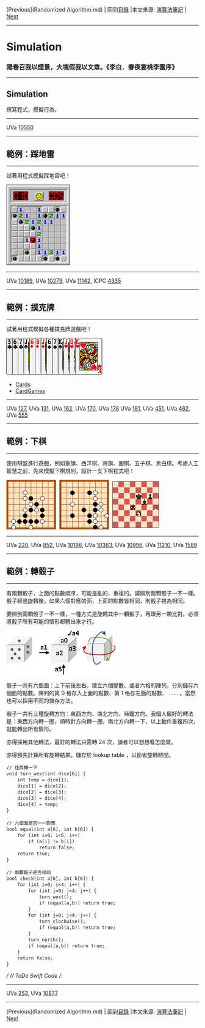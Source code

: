 [Previous](Randomized Algorithm.md) | 回到[目錄](SUMMARY.md) |本文來源: [演算法筆記](http://www.csie.ntnu.edu.tw/~u91029/AlgorithmDesign.html#13) | [Next](Modeling.md)
_____________________
# Simulation
### 陽春召我以煙景，大塊假我以文章。《李白．春夜宴桃李園序》
_____________________
## Simulation

撰寫程式，模擬行為。

[10550]:http://uva.onlinejudge.org/external/105/10550.html ""

_____________________
UVa [10550]
_____________________
## 範例：踩地雷
_____________________
試著用程式模擬踩地雷吧！

![](pics/Simulation1.png "")

[10189]:http://uva.onlinejudge.org/external/101/10189.html ""
[10279]:http://uva.onlinejudge.org/external/102/10279.html ""
[11142]:http://uva.onlinejudge.org/external/111/11142.html ""
[4335]:https://icpcarchive.ecs.baylor.edu/external/43/4335.pdf ""

_____________________
UVa [10189], UVa [10279], UVa [11142], ICPC [4335]
_____________________
## 範例：撲克牌
_____________________
試著用程式模擬各種撲克牌遊戲吧！

![](pics/Simulation2.png "")

[Cards]:http://mathworld.wolfram.com/Cards.html ""
[CardGames]:http://mathworld.wolfram.com/topics/CardGames.html ""
[127]:http://uva.onlinejudge.org/external/1/127.html ""
[131]:http://uva.onlinejudge.org/external/1/131.html ""
[162]:http://uva.onlinejudge.org/external/1/162.html ""
[170]:http://uva.onlinejudge.org/external/1/170.html ""
[178]:http://uva.onlinejudge.org/external/1/178.html ""
[181]:http://uva.onlinejudge.org/external/1/181.html ""
[451]:http://uva.onlinejudge.org/external/4/451.html ""
[462]:http://uva.onlinejudge.org/external/4/462.html ""
[555]:http://uva.onlinejudge.org/external/5/555.html ""

* [Cards]
* [CardGames]

_____________________
UVa [127], UVa [131], UVa [162], UVa [170], UVa [178]
UVa [181], UVa [451], UVa [462], UVa [555]
_____________________
## 範例：下棋
_____________________
使用棋盤進行遊戲，例如象旗、西洋棋、將旗、圍棋、五子棋、黑白棋。考慮人工智慧之前，先來模擬下棋規則，設計一支下棋程式吧！

![](pics/Simulation3.png "")

[220]:http://uva.onlinejudge.org/external/2/220.html ""
[852]:http://uva.onlinejudge.org/external/8/852.html ""
[10196]:http://uva.onlinejudge.org/external/101/10196.html ""
[10363]:http://uva.onlinejudge.org/external/103/10363.html ""
[10996]:http://uva.onlinejudge.org/external/109/10996.html ""
[11210]:http://uva.onlinejudge.org/external/112/11210.html ""
[1589]:http://uva.onlinejudge.org/external/15/1589.html ""
_____________________
UVa [220], UVa [852], UVa [10196], UVa [10363], UVa [10996], UVa [11210], UVa [1589]
_____________________
## 範例：轉骰子
_____________________
有兩顆骰子，上面的點數順序，可能是亂的、重複的。請辨別兩顆骰子一不一樣。骰子經過旋轉後，如果六個對應的面，上面的點數皆相同，則骰子視為相同。

要辨別兩顆骰子一不一樣，一種方式是旋轉其中一顆骰子，再跟另一顆比對。必須將骰子所有可能的情形都轉出來才行。

![](pics/Simulation5.png "")

骰子一共有六個面：上下前後左右。建立六個變數、或者六格的陣列，分別儲存六個面的點數。陣列的第 0 格存入上面的點數、第 1 格存左面的點數、 …… 。當然也可以採用不同的儲存方法。

骰子一共有三種旋轉方向：東西方向、南北方向、時鐘方向。我個人偏好的轉法是：東西方向轉一圈，順時針方向轉一圈，南北方向轉一下，以上動作重複四次，就能轉出所有情形。

亦得採用其他轉法，最好的轉法只需轉 24 次，讀者可以想想看怎麼做。

亦得預先計算所有旋轉結果，儲存於 lookup table ，以節省旋轉時間。


	// 往西轉一下
	void turn_west(int dice[6]) {
		int temp = dice[1];
		dice[1] = dice[2];
		dice[2] = dice[3];
		dice[3] = dice[4];
		dice[4] = temp;
	}

	// 六個面是否一一對應
	bool equal(int a[6], int b[6]) {
		for (int i=0; i<6; i++)
			if (a[i] != b[i])
				return false;
		return true;
	}

	// 兩顆骰子是否相同
	bool check(int a[6], int b[6]) {
		for (int i=0; i<4; i++) {
			for (int j=0; j<4; j++) {
				turn_west();
				if (equal(a,b)) return true;
			}
			for (int j=0; j<4; j++) {
				turn_clockwise();
				if (equal(a,b)) return true;
			}
			turn_north();
			if (equal(a,b)) return true;
		}
		return false;
	}
*/
// ToDo Swift Code
/*:

[253]:http://uva.onlinejudge.org/external/2/253.html ""
[10877]:http://uva.onlinejudge.org/external/108/10877.html ""
_____________________
UVa [253], UVa [10877]
_____________________
[Previous](Randomized Algorithm.md) | 回到[目錄](SUMMARY.md) |本文來源: [演算法筆記](http://www.csie.ntnu.edu.tw/~u91029/AlgorithmDesign.html#13) | [Next](Modeling.md)
